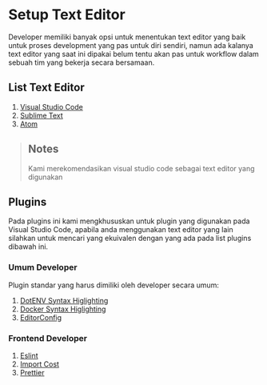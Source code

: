 # Setup Text Editor

Developer memiliki banyak opsi untuk menentukan text editor yang baik untuk proses
development yang pas untuk diri sendiri, namun ada kalanya text editor yang saat ini
dipakai belum tentu akan pas untuk workflow dalam sebuah tim yang bekerja secara 
bersamaan.

## List Text Editor

1. [Visual Studio Code](https://code.visualstudio.com/)
2. [Sublime Text](https://www.sublimetext.com/)
3. [Atom](https://atom.io/)

> Notes
> ---
> Kami merekomendasikan visual studio code sebagai text editor yang digunakan
>

## Plugins

Pada plugins ini kami mengkhususkan untuk plugin yang digunakan pada Visual Studio Code,
apabila anda menggunakan text editor yang lain silahkan untuk mencari yang ekuivalen
dengan yang ada pada list plugins dibawah ini.

### Umum Developer

Plugin standar yang harus dimiliki oleh developer secara umum:

1. [DotENV Syntax Higlighting](https://marketplace.visualstudio.com/items?itemName=mikestead.dotenv)
2. [Docker Syntax Higlighting](https://marketplace.visualstudio.com/items?itemName=ms-azuretools.vscode-docker)
3. [EditorConfig](https://marketplace.visualstudio.com/items?itemName=EditorConfig.EditorConfig)

### Frontend Developer

1. [Eslint](https://marketplace.visualstudio.com/items?itemName=dbaeumer.vscode-eslint)
2. [Import Cost](https://marketplace.visualstudio.com/items?itemName=wix.vscode-import-cost)
3. [Prettier](https://marketplace.visualstudio.com/items?itemName=esbenp.prettier-vscode)